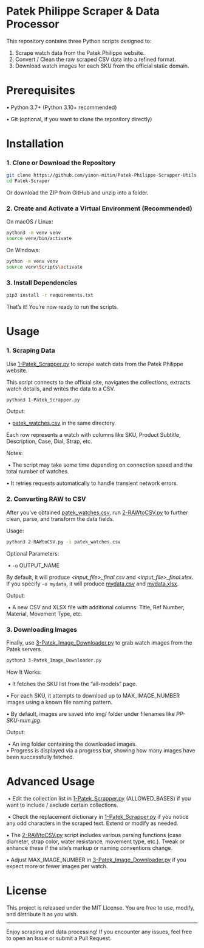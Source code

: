 Patek Philippe Scraper &amp; Data Processor
=======

This repository contains three Python scripts designed to:

1.	Scrape watch data from the Patek Philippe website.
2.	Convert / Clean the raw scraped CSV data into a refined format.
3.	Download watch images for each SKU from the official static domain.



# Prerequisites

​• Python 3.7+ (Python 3.10+ recommended) 

• Git (optional, if you want to clone the repository directly)



# Installation
### 1. Clone or Download the Repository

``` bash
git clone https://github.com/yinon-mitin/Patek-Philippe-Scrapper-Utils.git
cd Patek-Scraper
```

Or download the ZIP from GitHub and unzip into a folder.

### 2. Create and Activate a Virtual Environment (Recommended)

On macOS / Linux:

```bash
python3 -m venv venv
source venv/bin/activate
```

On Windows:

```bash
python -m venv venv
source venv\Scripts\activate
```

### 3. Install Dependencies

```bash
pip3 install -r requirements.txt
```

That’s it! You’re now ready to run the scripts.



# Usage

### 1. Scraping Data

Use <u>1-Patek_Scrapper.py</u> to scrape watch data from the Patek Philippe website.

This script connects to the official site, navigates the collections, extracts watch details, and writes the data to a CSV.

```bash
python3 1-Patek_Scrapper.py
```

Output:

​	•	<u>patek_watches.csv</u> in the same directory.

  Each row represents a watch with columns like SKU, Product Subtitle, Description, Case, Dial, Strap, etc.

Notes:

​	•	The script may take some time depending on connection speed and the total number of watches.

  •	It retries requests automatically to handle transient network errors.

### 2. Converting RAW to CSV

After you’ve obtained <u>patek_watches.csv</u>, run <u>2-RAWtoCSV.py</u> to further clean, parse, and transform the data fields.

Usage:

```bash
python3 2-RAWtoCSV.py -i patek_watches.csv
```

Optional Parameters:

​	•	`-o` OUTPUT_NAME

  By default, it will produce *<input_file>_final.csv* and *<input_file>_final.xlsx*.
​	If you specify `-o mydata`, it will produce <u>mydata.csv</u> and <u>mydata.xlsx</u>.

Output:

​	•	A new CSV and XLSX file with additional columns: Title, Ref Number, Material, Movement Type, etc.

### 3. Downloading Images

Finally, use <u>3-Patek_Image_Downloader.py</u> to grab watch images from the Patek servers.

```bash
python3 3-Patek_Image_Downloader.py
```

How It Works:

​	•	It fetches the SKU list from the “all-models” page.

  •	For each SKU, it attempts to download up to MAX_IMAGE_NUMBER images using a known file naming pattern.
  
  •	By default, images are saved into img/ folder under filenames like *PP-SKU-num.jpg*.

Output:

​	•	An img folder containing the downloaded images.
​	
  •	Progress is displayed via a progress bar, showing how many images have been successfully fetched.



# Advanced Usage

​	•	Edit the collection list in <u>1-Patek_Scrapper.py</u> (ALLOWED_BASES) if you want to include / exclude certain collections.

​	•	Check the replacement dictionary in <u>1-Patek_Scrapper.py</u> if you notice any odd characters in the scraped text. Extend or modify as needed.

  •	The <u>2-RAWtoCSV.py</u> script includes various parsing functions (case diameter, strap color, water resistance, movement type, etc.). Tweak or enhance these if the site’s markup or naming conventions change.
  
  •	Adjust MAX_IMAGE_NUMBER in <u>3-Patek_Image_Downloader.py</u> if you expect more or fewer images per watch.



# License

This project is released under the MIT License. You are free to use, modify, and distribute it as you wish.

------

Enjoy scraping and data processing! If you encounter any issues, feel free to open an Issue or submit a Pull Request.

